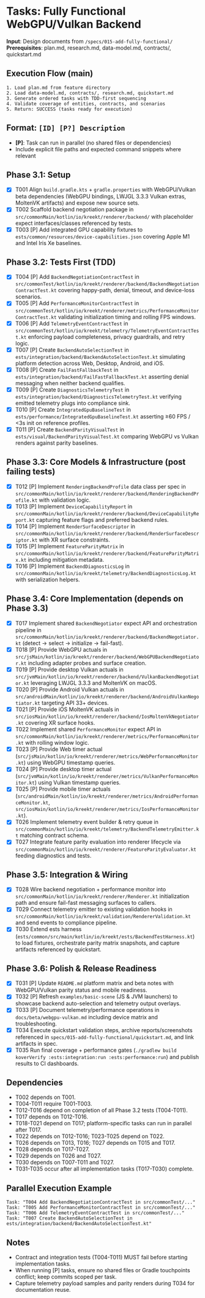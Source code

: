 # Tasks: Fully Functional WebGPU/Vulkan Backend

**Input**: Design documents from `/specs/015-add-fully-functional/`
**Prerequisites**: plan.md, research.md, data-model.md, contracts/, quickstart.md

## Execution Flow (main)
```
1. Load plan.md from feature directory
2. Load data-model.md, contracts/, research.md, quickstart.md
3. Generate ordered tasks with TDD-first sequencing
4. Validate coverage of entities, contracts, and scenarios
5. Return: SUCCESS (tasks ready for execution)
```

## Format: `[ID] [P?] Description`
- **[P]**: Task can run in parallel (no shared files or dependencies)
- Include explicit file paths and expected command snippets where relevant

## Phase 3.1: Setup
- [x] T001 Align `build.gradle.kts` + `gradle.properties` with WebGPU/Vulkan beta dependencies (WebGPU bindings, LWJGL 3.3.3 Vulkan extras, MoltenVK artifacts) and expose new source sets.
- [x] T002 Scaffold backend negotiation package in `src/commonMain/kotlin/io/kreekt/renderer/backend/` with placeholder expect interfaces/classes referenced by tests.
- [x] T003 [P] Add integrated GPU capability fixtures to `ests/common/resources/device-capabilities.json` covering Apple M1 and Intel Iris Xe baselines.

## Phase 3.2: Tests First (TDD)
- [x] T004 [P] Add `BackendNegotiationContractTest` in `src/commonTest/kotlin/io/kreekt/renderer/backend/BackendNegotiationContractTest.kt` covering happy-path, denial, timeout, and device-loss scenarios.
- [x] T005 [P] Add `PerformanceMonitorContractTest` in `src/commonTest/kotlin/io/kreekt/renderer/metrics/PerformanceMonitorContractTest.kt` validating initialization timing and rolling FPS windows.
- [x] T006 [P] Add `TelemetryEventContractTest` in `src/commonTest/kotlin/io/kreekt/telemetry/TelemetryEventContractTest.kt` enforcing payload completeness, privacy guardrails, and retry logic.
- [x] T007 [P] Create `BackendAutoSelectionTest` in `ests/integration/backend/BackendAutoSelectionTest.kt` simulating platform detection across Web, Desktop, Android, and iOS.
- [x] T008 [P] Create `FailFastFallbackTest` in `ests/integration/backend/FailFastFallbackTest.kt` asserting denial messaging when neither backend qualifies.
- [x] T009 [P] Create `DiagnosticsTelemetryTest` in `ests/integration/backend/DiagnosticsTelemetryTest.kt` verifying emitted telemetry plugs into compliance sink.
- [x] T010 [P] Create `IntegratedGpuBaselineTest` in `ests/performance/IntegratedGpuBaselineTest.kt` asserting ≥60 FPS / <3s init on reference profiles.
- [x] T011 [P] Create `BackendParityVisualTest` in `ests/visual/BackendParityVisualTest.kt` comparing WebGPU vs Vulkan renders against parity baselines.

## Phase 3.3: Core Models & Infrastructure (post failing tests)
- [x] T012 [P] Implement `RenderingBackendProfile` data class per spec in `src/commonMain/kotlin/io/kreekt/renderer/backend/RenderingBackendProfile.kt` with validation logic.
- [x] T013 [P] Implement `DeviceCapabilityReport` in `src/commonMain/kotlin/io/kreekt/renderer/backend/DeviceCapabilityReport.kt` capturing feature flags and preferred backend rules.
- [x] T014 [P] Implement `RenderSurfaceDescriptor` in `src/commonMain/kotlin/io/kreekt/renderer/backend/RenderSurfaceDescriptor.kt` with XR surface constraints.
- [x] T015 [P] Implement `FeatureParityMatrix` in `src/commonMain/kotlin/io/kreekt/renderer/backend/FeatureParityMatrix.kt` including mitigation metadata.
- [x] T016 [P] Implement `BackendDiagnosticsLog` in `src/commonMain/kotlin/io/kreekt/telemetry/BackendDiagnosticsLog.kt` with serialization helpers.

## Phase 3.4: Core Implementation (depends on Phase 3.3)
- [x] T017 Implement shared `BackendNegotiator` expect API and orchestration pipeline in `src/commonMain/kotlin/io/kreekt/renderer/backend/BackendNegotiator.kt` (detect → select → initialize → fail-fast).
- [x] T018 [P] Provide WebGPU actuals in `src/jsMain/kotlin/io/kreekt/renderer/backend/WebGPUBackendNegotiator.kt` including adapter probes and surface creation.
- [x] T019 [P] Provide desktop Vulkan actuals in `src/jvmMain/kotlin/io/kreekt/renderer/backend/VulkanBackendNegotiator.kt` leveraging LWJGL 3.3.3 and MoltenVK on macOS.
- [x] T020 [P] Provide Android Vulkan actuals in `src/androidMain/kotlin/io/kreekt/renderer/backend/AndroidVulkanNegotiator.kt` targeting API 33+ devices.
- [x] T021 [P] Provide iOS MoltenVK actuals in `src/iosMain/kotlin/io/kreekt/renderer/backend/IosMoltenVkNegotiator.kt` covering XR surface hooks.
- [x] T022 Implement shared `PerformanceMonitor` expect API in `src/commonMain/kotlin/io/kreekt/renderer/metrics/PerformanceMonitor.kt` with rolling window logic.
- [x] T023 [P] Provide Web timer actual (`src/jsMain/kotlin/io/kreekt/renderer/metrics/WebPerformanceMonitor.kt`) using WebGPU timestamp queries.
- [x] T024 [P] Provide desktop timer actual (`src/jvmMain/kotlin/io/kreekt/renderer/metrics/VulkanPerformanceMonitor.kt`) using Vulkan timestamp queries.
- [x] T025 [P] Provide mobile timer actuals (`src/androidMain/kotlin/io/kreekt/renderer/metrics/AndroidPerformanceMonitor.kt`, `src/iosMain/kotlin/io/kreekt/renderer/metrics/IosPerformanceMonitor.kt`).
- [x] T026 Implement telemetry event builder & retry queue in `src/commonMain/kotlin/io/kreekt/telemetry/BackendTelemetryEmitter.kt` matching contract schema.
- [x] T027 Integrate feature parity evaluation into renderer lifecycle via `src/commonMain/kotlin/io/kreekt/renderer/FeatureParityEvaluator.kt` feeding diagnostics and tests.

## Phase 3.5: Integration & Wiring
- [x] T028 Wire backend negotiation + performance monitor into `src/commonMain/kotlin/io/kreekt/renderer/Renderer.kt` initialization path and ensure fail-fast messaging surfaces to callers.
- [x] T029 Connect telemetry emitter to existing validation hooks in `src/commonMain/kotlin/io/kreekt/validation/RendererValidation.kt` and send events to compliance pipeline.
- [x] T030 Extend ests harness (`ests/common/src/main/kotlin/io/kreekt/ests/BackendTestHarness.kt`) to load fixtures, orchestrate parity matrix snapshots, and capture artifacts referenced by quickstart.

## Phase 3.6: Polish & Release Readiness
- [x] T031 [P] Update `README.md` platform matrix and beta notes with WebGPU/Vulkan parity status and mobile readiness.
- [x] T032 [P] Refresh `examples/basic-scene` (JS & JVM launchers) to showcase backend auto-selection and telemetry output overlays.
- [x] T033 [P] Document telemetry/performance operations in `docs/beta/webgpu-vulkan.md` including device matrix and troubleshooting.
- [x] T034 Execute quickstart validation steps, archive reports/screenshots referenced in `specs/015-add-fully-functional/quickstart.md`, and link artifacts in spec.
- [x] T035 Run final coverage + performance gates (`./gradlew build koverVerify :ests:integration:run :ests:performance:run`) and publish results to CI dashboards.

## Dependencies
- T002 depends on T001.
- T004-T011 require T001-T003.
- T012-T016 depend on completion of all Phase 3.2 tests (T004-T011).
- T017 depends on T012-T016.
- T018-T021 depend on T017; platform-specific tasks can run in parallel after T017.
- T022 depends on T012-T016; T023-T025 depend on T022.
- T026 depends on T013, T016; T027 depends on T015 and T017.
- T028 depends on T017-T027.
- T029 depends on T026 and T027.
- T030 depends on T007-T011 and T027.
- T031-T035 occur after all implementation tasks (T017-T030) complete.

## Parallel Execution Example
```
Task: "T004 Add BackendNegotiationContractTest in src/commonTest/..."
Task: "T005 Add PerformanceMonitorContractTest in src/commonTest/..."
Task: "T006 Add TelemetryEventContractTest in src/commonTest/..."
Task: "T007 Create BackendAutoSelectionTest in ests/integration/backend/BackendAutoSelectionTest.kt"
```

## Notes
- Contract and integration tests (T004-T011) MUST fail before starting implementation tasks.
- When running [P] tasks, ensure no shared files or Gradle touchpoints conflict; keep commits scoped per task.
- Capture telemetry payload samples and parity renders during T034 for documentation reuse.
